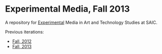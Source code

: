 Experimental Media, Fall 2013
============================

A repository for [Experimental](http://courses.christopherbaker.net/2013/Fall/ExperimentalMedia/) Media in Art and Technology Studies at SAIC.

Previous iterations:

- [Fall, 2012](http://courses.christopherbaker.net/2012/Fall/ExperimentalMedia/)
- [Fall, 2013](http://courses.christopherbaker.net/2013/Fall/ExperimentalMedia/)
